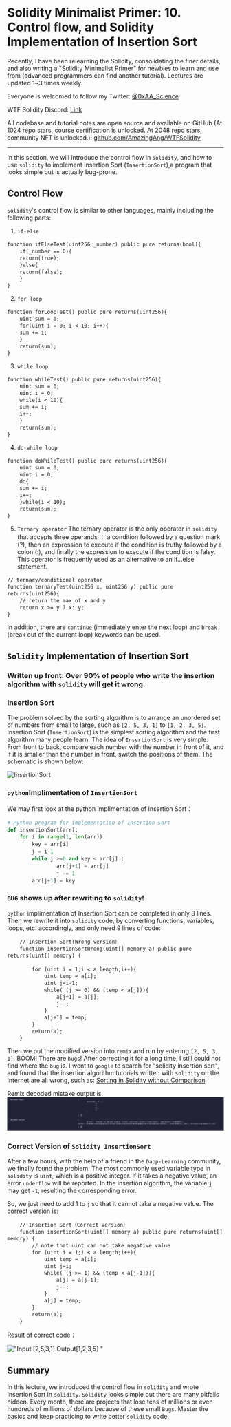 # Solidity Minimalist Primer: 10. Control flow, and Solidity Implementation of Insertion Sort

Recently, I have been relearning the Solidity, consolidating the finer details, and also writing a "Solidity Minimalist Primer" for newbies to learn and use from (advanced programmers can find another tutorial). Lectures are updated 1~3 times weekly. 

Everyone is welcomed to follow my Twitter: [@0xAA_Science](https://twitter.com/0xAA_Science)

WTF Solidity Discord: [Link](https://discord.gg/5akcruXrsk)

All codebase and tutorial notes are open source and available on GitHub (At 1024 repo stars, course certification is unlocked. At 2048 repo stars, community NFT is unlocked.): [github.com/AmazingAng/WTFSolidity](https://github.com/AmazingAng/WTFSolidity)

-----
In this section, we will introduce the control flow in `solidity`, and how to use `solidity` to implement Insertion Sort (`InsertionSort`),a program that looks simple but is actually bug-prone.

## Control Flow

`Solidity`'s control flow is similar to other languages, mainly including the following parts:

1. `if-else`

```solidity
function ifElseTest(uint256 _number) public pure returns(bool){
    if(_number == 0){
	return(true);
    }else{
	return(false);
    }
}
```
2. `for loop`

```solidity
function forLoopTest() public pure returns(uint256){
    uint sum = 0;
    for(uint i = 0; i < 10; i++){
	sum += i;
    }
    return(sum);
}
```
3. `while loop`

```solidity
function whileTest() public pure returns(uint256){
    uint sum = 0;
    uint i = 0;
    while(i < 10){
	sum += i;
	i++;
    }
    return(sum);
}
```
4. `do-while loop`

```solidity
function doWhileTest() public pure returns(uint256){
    uint sum = 0;
    uint i = 0;
    do{
	sum += i;
	i++;
    }while(i < 10);
    return(sum);
}
```

5. `Ternary operator`
The ternary operator is the only operator in `solidity` that accepts three operands ： a condition followed by a question mark (?), then an expression to execute if the condition is truthy followed by a colon (:), and finally the expression to execute if the condition is falsy. This operator is frequently used as an alternative to an if...else statement.

```solidity
// ternary/conditional operator
function ternaryTest(uint256 x, uint256 y) public pure returns(uint256){
    // return the max of x and y
    return x >= y ? x: y; 
}
```

In addition, there are `continue` (immediately enter the next loop) and `break` (break out of the current loop) keywords can be used.

## `Solidity` Implementation of Insertion Sort

### Written up front: Over 90% of people who write the insertion algorithm with `solidity` will get it wrong.

### Insertion Sort

The problem solved by the sorting algorithm is to arrange an unordered set of numbers from small to large, such as `[2, 5, 3, 1]` to `[1, 2, 3, 5]`. 
Insertion Sort (`InsertionSort`) is the simplest sorting algorithm and the first algorithm many people learn. 
The idea of `InsertionSort` is very simple: From front to back, compare each number with the number in front of it, and if it is smaller than the number in front, switch the positions of them. 
The schematic is shown below:

![InsertionSort](https://i.pinimg.com/originals/92/b0/34/92b034385c440e08bc8551c97df0a2e3.gif)

### `python`Implimentation of `InsertionSort`
We may first look at the python implimentation of Insertion Sort：

```python
# Python program for implementation of Insertion Sort
def insertionSort(arr):
	for i in range(1, len(arr)):
		key = arr[i]
		j = i-1
		while j >=0 and key < arr[j] :
				arr[j+1] = arr[j]
				j -= 1
		arr[j+1] = key
```
### `BUG` shows up after rewriting to `solidity`! 
`python` implimentation of Insertion Sort can be completed in only 8 lines. 
Then we rewrite it into `solidity` code, by converting functions, variables, loops, etc. accordingly, and only need 9 lines of code:
``` solidity
    // Insertion Sort(Wrong version）
    function insertionSortWrong(uint[] memory a) public pure returns(uint[] memory) {
        
        for (uint i = 1;i < a.length;i++){
            uint temp = a[i];
            uint j=i-1;
            while( (j >= 0) && (temp < a[j])){
                a[j+1] = a[j];
                j--;
            }
            a[j+1] = temp;
        }
        return(a);
    }
```
Then we put the modified version into `remix` and run by entering `[2, 5, 3, 1]`. BOOM! There are `bugs`! 
After correcting it for a long time, I still could not find where the `bug` is. 
I went to `google` to search for "solidity insertion sort", and found that the insertion algorithm tutorials written with `solidity` on the Internet are all wrong, such as: [Sorting in Solidity without Comparison](https://medium.com/coinmonks/sorting-in-solidity-without-comparison-4eb47e04ff0d)

Remix decoded mistake output is:
![10-1](./img/10-1.jpg)

### Correct Version of `Solidity InsertionSort`
After a few hours, with the help of a friend in the `Dapp-Learning` community, we finally found the problem. 
The most commonly used variable type in `solidity` is `uint`, which is a positive integer. 
If it takes a negative value, an error `underflow` will be reported. 
In the insertion algorithm, the variable `j` may get `-1`, resulting the corresponding error.

So, we just need to add 1 to `j` so that it cannot take a negative value. The correct version is:
```solidity
    // Insertion Sort（Correct Version）
    function insertionSort(uint[] memory a) public pure returns(uint[] memory) {
        // note that uint can not take negative value
        for (uint i = 1;i < a.length;i++){
            uint temp = a[i];
            uint j=i;
            while( (j >= 1) && (temp < a[j-1])){
                a[j] = a[j-1];
                j--;
            }
            a[j] = temp;
        }
        return(a);
    }
```
Result of correct code：

!["Input [2,5,3,1] Output[1,2,3,5]
"](https://images.mirror-media.xyz/publication-images/S-i6rwCMeXoi8eNJ0fRdB.png?height=300&width=554)

## Summary
In this lecture, we introduced the control flow in `solidity` and wrote Insertion Sort in `solidity`. 
`Solidity` looks simple but there are many pitfalls hidden. 
Every month, there are projects that lose tens of millions or even hundreds of millions of dollars because of these small `Bugs`. 
Master the basics and keep practicing to write better `solidity` code.
